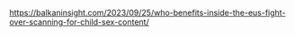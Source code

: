 https://balkaninsight.com/2023/09/25/who-benefits-inside-the-eus-fight-over-scanning-for-child-sex-content/
